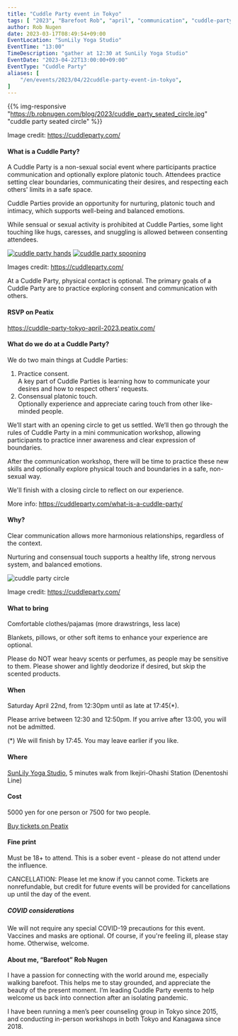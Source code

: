 ```yaml
---
title: "Cuddle Party event in Tokyo"
tags: [ "2023", "Barefoot Rob", "april", "communication", "cuddle-party", "ikejiri-ohashi", "sunlily", "workshop", "裸足のロブ" ]
author: Rob Nugen
date: 2023-03-17T08:49:54+09:00
EventLocation: "SunLily Yoga Studio"
EventTime: "13:00"
TimeDescription: "gather at 12:30 at SunLily Yoga Studio"
EventDate: "2023-04-22T13:00:00+09:00"
EventType: "Cuddle Party"
aliases: [
    "/en/events/2023/04/22cuddle-party-event-in-tokyo",
]
---
```


{{% img-responsive "https://b.robnugen.com/blog/2023/cuddle_party_seated_circle.jpg" "cuddle party seated circle" %}}

<div class="note">Image credit:
<a href="https://cuddleparty.com/">https://cuddleparty.com/</a>
</div>

#### What is a Cuddle Party?

A Cuddle Party is a non-sexual social event
where participants practice communication and
optionally explore platonic touch.
Attendees practice setting clear boundaries,
communicating their desires, and
respecting each others' limits in a safe space.

Cuddle Parties provide an opportunity for nurturing,
platonic touch and intimacy, which supports well-being
and balanced emotions.

While sensual or sexual activity is prohibited at Cuddle Parties,
some light touching like hugs, caresses, and
snuggling is allowed between consenting attendees.

[![cuddle party hands](//b.robnugen.com/blog/2023/thumbs/cuddle_party_hands.jpg)](//b.robnugen.com/blog/2023/cuddle_party_hands.jpg)
[![cuddle party spooning](//b.robnugen.com/blog/2023/thumbs/cuddle_party_spooning.jpg)](//b.robnugen.com/blog/2023/cuddle_party_spooning.jpg)

<div class="note">Images credit:
<a href="https://cuddleparty.com/">https://cuddleparty.com/</a>
</div>

At a Cuddle Party, physical contact is optional.
The primary goals of a Cuddle Party are to practice
exploring consent and communication with others.

#### RSVP on Peatix

https://cuddle-party-tokyo-april-2023.peatix.com/

#### What do we do at a Cuddle Party?

We do two main things at Cuddle Parties:

1. Practice consent.<br>
  A key part of Cuddle Parties is learning how to communicate your desires and how to respect others' requests.
2. Consensual platonic touch.<br>
  Optionally experience and appreciate caring touch from other like-minded people.

We’ll start with an opening circle to get us settled.
We’ll then go through the rules of Cuddle Party
in a mini communication workshop, allowing participants
to practice inner awareness and clear expression of boundaries.

After the communication workshop, there will be time to practice
these new skills and optionally explore physical touch and
boundaries in a safe, non-sexual way.

We'll finish with a closing circle to reflect on our experience.

More info: https://cuddleparty.com/what-is-a-cuddle-party/

#### Why?

Clear communication allows more harmonious relationships, regardless of the context.

Nurturing and consensual touch supports a healthy life, strong nervous system, and balanced emotions.

<img
src="https://b.robnugen.com/blog/2023/cuddle_party_circle.jpg"
alt="cuddle party circle"
class="title" />
<div class="note">Image credit:
<a href="https://cuddleparty.com/">https://cuddleparty.com/</a>
</div>

#### What to bring

Comfortable clothes/pajamas (more drawstrings, less lace)

Blankets, pillows, or other soft items to enhance your experience are optional.

Please do NOT wear heavy scents or perfumes, as people may be sensitive to them. Please shower and lightly deodorize if desired, but skip the scented products.

#### When

Saturday April 22nd, from 12:30pm until as late at 17:45(*).

Please arrive between 12:30 and 12:50pm. If you arrive after 13:00, you will not be admitted.

(*) We will finish by 17:45. You may leave earlier if you like.

#### Where

[SunLily Yoga Studio](https://sunlily.work/), 5 minutes walk from Ikejiri-Ohashi Station (Denentoshi Line)

#### Cost

5000 yen for one person or 7500 for two people.

[Buy tickets on Peatix](https://cuddle-party-tokyo-april-2023.peatix.com/)

#### Fine print

Must be 18+ to attend.
This is a sober event - please do not attend under the influence.

CANCELLATION: Please let me know if you cannot come.
Tickets are nonrefundable, but credit for future events
will be provided for cancellations up until the day of the event.

##### COVID considerations

We will not require any special
COVID-19 precautions for this event.
Vaccines and masks are optional.
Of course, if you're feeling ill,
please stay home. Otherwise, welcome.

#### About me, “Barefoot” Rob Nugen

I have a passion for connecting with the world around me,
especially walking barefoot. This helps me to stay grounded,
and appreciate the beauty of the present moment.
I’m leading Cuddle Party events to help welcome us
back into connection after an isolating pandemic.

I have been running a men’s peer counseling group
in Tokyo since 2015, and conducting in-person
workshops in both Tokyo and Kanagawa since 2018.
